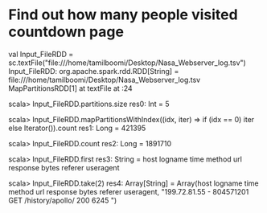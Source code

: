 #  Find out how many people visited countdown page

val Input_FileRDD = sc.textFile("file:///home/tamilboomi/Desktop/Nasa_Webserver_log.tsv")
Input_FileRDD: org.apache.spark.rdd.RDD[String] = file:///home/tamilboomi/Desktop/Nasa_Webserver_log.tsv MapPartitionsRDD[1] at textFile at <console>:24

scala> Input_FileRDD.partitions.size
res0: Int = 5

scala> Input_FileRDD.mapPartitionsWithIndex((idx, iter) => if (idx == 0) iter else Iterator()).count
res1: Long = 421395                                                             

scala> Input_FileRDD.count
res2: Long = 1891710                                                            

scala> Input_FileRDD.first
res3: String = host	logname	time	method	url	response	bytes	referer	useragent

scala> Input_FileRDD.take(2)
res4: Array[String] = Array(host	logname	time	method	url	response	bytes	referer	useragent, "199.72.81.55	-	804571201	GET	/history/apollo/	200	6245		")
